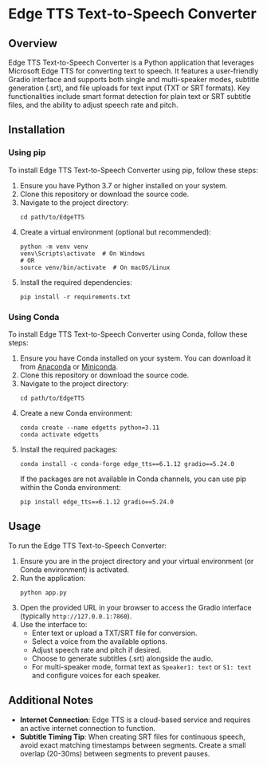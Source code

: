 # Edge TTS Text-to-Speech Converter

## Overview
Edge TTS Text-to-Speech Converter is a Python application that leverages Microsoft Edge TTS for converting text to speech. It features a user-friendly Gradio interface and supports both single and multi-speaker modes, subtitle generation (.srt), and file uploads for text input (TXT or SRT formats). Key functionalities include smart format detection for plain text or SRT subtitle files, and the ability to adjust speech rate and pitch.

## Installation

### Using pip
To install Edge TTS Text-to-Speech Converter using pip, follow these steps:

1. Ensure you have Python 3.7 or higher installed on your system.
2. Clone this repository or download the source code.
3. Navigate to the project directory:
   ```
   cd path/to/EdgeTTS
   ```
4. Create a virtual environment (optional but recommended):
   ```
   python -m venv venv
   venv\Scripts\activate  # On Windows
   # OR
   source venv/bin/activate  # On macOS/Linux
   ```
5. Install the required dependencies:
   ```
   pip install -r requirements.txt
   ```

### Using Conda
To install Edge TTS Text-to-Speech Converter using Conda, follow these steps:

1. Ensure you have Conda installed on your system. You can download it from [Anaconda](https://www.anaconda.com/products/distribution) or [Miniconda](https://docs.conda.io/projects/conda/en/latest/user-guide/install/).
2. Clone this repository or download the source code.
3. Navigate to the project directory:
   ```
   cd path/to/EdgeTTS
   ```
4. Create a new Conda environment:
   ```
   conda create --name edgetts python=3.11
   conda activate edgetts
   ```
5. Install the required packages:
   ```
   conda install -c conda-forge edge_tts==6.1.12 gradio==5.24.0
   ```
   If the packages are not available in Conda channels, you can use pip within the Conda environment:
   ```
   pip install edge_tts==6.1.12 gradio==5.24.0
   ```

## Usage
To run the Edge TTS Text-to-Speech Converter:

1. Ensure you are in the project directory and your virtual environment (or Conda environment) is activated.
2. Run the application:
   ```
   python app.py
   ```
3. Open the provided URL in your browser to access the Gradio interface (typically `http://127.0.0.1:7860`).
4. Use the interface to:
   - Enter text or upload a TXT/SRT file for conversion.
   - Select a voice from the available options.
   - Adjust speech rate and pitch if desired.
   - Choose to generate subtitles (.srt) alongside the audio.
   - For multi-speaker mode, format text as `Speaker1: text` or `S1: text` and configure voices for each speaker.

## Additional Notes
- **Internet Connection**: Edge TTS is a cloud-based service and requires an active internet connection to function.
- **Subtitle Timing Tip**: When creating SRT files for continuous speech, avoid exact matching timestamps between segments. Create a small overlap (20-30ms) between segments to prevent pauses.


